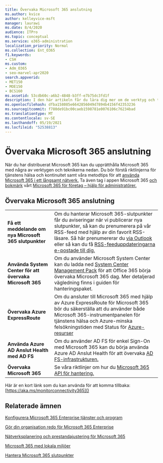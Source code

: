 ```yaml
---
title: Övervaka Microsoft 365 anslutning
ms.author: kvice
author: kelleyvice-msft
manager: laurawi
ms.date: 8/4/2020
audience: ITPro
ms.topic: conceptual
ms.service: o365-administration
localization_priority: Normal
ms.collection: Ent_O365
f1.keywords:
- CSH
ms.custom:
- Adm_O365
- seo-marvel-apr2020
search.appverid:
- MET150
- MOE150
- BCS160
ms.assetid: 53cdb60c-a6b2-4848-b3ff-e7b75dc3fd1f
description: I den här artikeln får du lära dig mer om de verktyg och tekniker du kan använda för att övervaka och Microsoft 365 anslutning.
ms.openlocfilehash: dfba158085e6642856049d7894b4156f42353236
ms.sourcegitcommit: f780de91bc00caeb1598781e0076106c76234bad
ms.translationtype: MT
ms.contentlocale: sv-SE
ms.lasthandoff: 05/19/2021
ms.locfileid: "52538813"
---
```

# <a name="monitor-microsoft-365-connectivity"></a>Övervaka Microsoft 365 anslutning

När du har distribuerat Microsoft 365 kan du upprätthålla Microsoft 365 med några av verktygen och teknikerna nedan. Du bör förstå riktlinjerna [](/office365/servicedescriptions/office-365-platform-service-description/service-health-and-continuity) för tjänstens hälsa och kontinuitet samt våra metodtips för att [använda Microsoft 365 i ett långsamt nätverk.](https://support.office.com/article/fd16c8d2-4799-4c39-8fd7-045f06640166) Ta även tag i appen Microsoft 365 [och bokmärk](https://blogs.office.com/2015/03/13/administer-on-the-go-with-the-updated-office-365-admin-app/) vårt [Microsoft 365 för företag – hjälp för administratörer.](https://support.office.com/article/17d3ff3f-3601-466e-b5a1-482b31cfb791)
  
## <a name="monitoring-microsoft-365-connectivity"></a>Övervaka Microsoft 365 anslutning

|||
|:-----|:-----|
|**Få ett meddelande om nya Microsoft 365 slutpunkter** <br/> |Om du [](https://support.office.com/article/99cab9d4-ef59-4207-9f2b-3728eb46bf9a)hanterar Microsoft 365-slutpunkter får du aviseringar när vi publicerar nya slutpunkter, så kan du prenumerera på vår RSS-feed med hjälp av din favorit RSS-läsare. Så här prenumererar du [via Outlook](https://go.microsoft.com/fwlink/p/?LinkId=532416) eller så kan du få [RSS-feeduppdateringarna e-postade till dig.](https://go.microsoft.com/fwlink/p/?LinkId=532417)  <br/> |
|**Använda System Center för att övervaka Microsoft 365** <br/> |Om du använder Microsoft System Center kan du ladda ned [System Center Management Pack](https://www.microsoft.com/download/details.aspx?id=43708) för att Office 365 börja övervaka Microsoft 365 dag. Mer detaljerad vägledning finns i guiden för hanteringspaket. <br/> |
|**Övervaka Azure ExpressRoute** <br/> |Om du ansluter till Microsoft 365 med hjälp av Azure ExpressRoute för Microsoft 365 bör du säkerställa att du använder både Microsoft 365-instrumentpanelen för tjänstens hälsa och Azure-minska felsökningstiden med Status för [Azure-resurser](https://azure.microsoft.com/blog/reduce-troubleshooting-time-with-azure-resource-health/) <br/> |
|**Använda Azure AD Anslut Health med AD FS** <br/> |Om du använder AD FS för enkel Sign-On med Microsoft 365 kan du börja använda Azure AD Anslut Health för att övervaka [AD FS-infrastrukturen.](/azure/active-directory/hybrid/how-to-connect-health-adfs)  <br/> |
|**Övervaka Microsoft 365** <br/> |Se våra riktlinjer om hur du [Microsoft 365 API för hantering.](/office/office-365-management-api/office-365-management-apis-overview)  <br/> |

Här är en kort länk som du kan använda för att komma tillbaka: [https://aka.ms/monitorconnectivity365]()
  
## <a name="related-topics"></a>Relaterade ämnen

[Konfigurera Microsoft 365 Enterprise tjänster och program](configure-services-and-applications.md)
  
[Gör din organisation redo för Microsoft 365 Enterprise](get-your-organization-ready-for-office-365.md)
  
[Nätverksplanering och prestandajustering för Microsoft 365](network-planning-and-performance.md)
  
[Microsoft 365 med lokala miljöer](microsoft-365-integration.md)
  
[Hantera Microsoft 365 slutpunkter](managing-office-365-endpoints.md)
